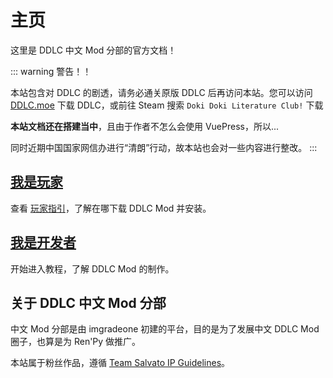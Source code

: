 # 主页

这里是 DDLC 中文 Mod 分部的官方文档！

::: warning 警告！！

本站包含对 DDLC 的剧透，请务必通关原版 DDLC 后再访问本站。您可以访问 [DDLC.moe](https://ddlc.moe) 下载 DDLC，或前往 Steam 搜索 `Doki Doki Literature Club!` 下载

**本站文档还在搭建当中**，且由于作者不怎么会使用 VuePress，所以...

同时近期中国国家网信办进行“清朗”行动，故本站也会对一些内容进行整改。
:::

## [我是玩家](player/README.md)

查看 [玩家指引](player/README.md)，了解在哪下载 DDLC Mod 并安装。

## [我是开发者](moddev/README.md)

开始进入教程，了解 DDLC Mod 的制作。

## 关于 DDLC 中文 Mod 分部

中文 Mod 分部是由 imgradeone 初建的平台，目的是为了发展中文 DDLC Mod 圈子，也算是为 Ren'Py 做推广。

本站属于粉丝作品，遵循 [Team Salvato IP Guidelines](/ipguidelines)。
